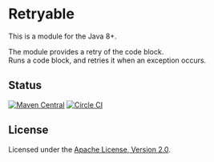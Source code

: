 Retryable
=========

This is a module for the Java 8+.  

The module provides a retry of the code block.  
Runs a code block, and retries it when an exception occurs.  

Status
------

[![Maven Central](https://maven-badges.herokuapp.com/maven-central/net.rakugakibox.retryable/retryable/badge.svg)](https://maven-badges.herokuapp.com/maven-central/net.rakugakibox.retryable/retryable)
[![Circle CI](https://circleci.com/gh/akihyro/retryable.svg?style=shield)](https://circleci.com/gh/akihyro/retryable)

License
-------

Licensed under the [Apache License, Version 2.0](http://www.apache.org/licenses/LICENSE-2.0).  
